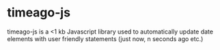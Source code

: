 # timeago-js
timeago-js is a &lt;1 kb Javascript library used to automatically update date elements with user friendly statements (just now, n seconds ago etc.)
